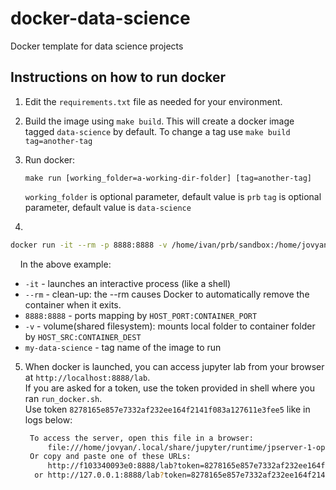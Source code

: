 # docker-data-science
Docker template for data science projects


## Instructions on how to run docker

1. Edit the `requirements.txt` file as needed for your environment.
3. Build the image using `make build`. This will create a docker image tagged `data-science` by default. To change a tag use `make build tag=another-tag`
4. Run docker:
   ```shell
   make run [working_folder=a-working-dir-folder] [tag=another-tag]
   ```
   `working_folder` is optional parameter, default value is `prb`
   `tag` is optional parameter, default value is `data-science`

5.
```bash
docker run -it --rm -p 8888:8888 -v /home/ivan/prb/sandbox:/home/jovyan/work my-data-science
```
   &nbsp;&nbsp;&nbsp;&nbsp;In the above example:

   * `-it` - launches an interactive process (like a shell)
   * `--rm` - clean-up: the --rm causes Docker to automatically remove the container when it exits.
   * `8888:8888` - ports mapping by `HOST_PORT:CONTAINER_PORT`
   * `-v` - volume(shared filesystem): mounts local folder to container folder by `HOST_SRC:CONTAINER_DEST`
   * `my-data-science` - tag name of the image to run

5. When docker is launched, you can access jupyter lab from your browser at `http://localhost:8888/lab`.  
   If you are asked for a token, use the token provided in shell where you ran `run_docker.sh`.  
   Use token `8278165e857e7332af232ee164f2141f083a127611e3fee5` like in logs below:
   ```bash
    To access the server, open this file in a browser:
        file:///home/jovyan/.local/share/jupyter/runtime/jpserver-1-open.html
    Or copy and paste one of these URLs:
        http://f103340093e0:8888/lab?token=8278165e857e7332af232ee164f2141f083a127611e3fee5
     or http://127.0.0.1:8888/lab?token=8278165e857e7332af232ee164f2141f083a127611e3fee5
   ```
